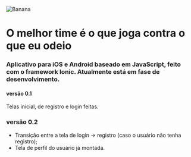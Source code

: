 ![Banana](https://i.imgur.com/CvNqUop.jpg)
# O melhor time é o que joga contra o que eu odeio

### Aplicativo para iOS e Android baseado em JavaScript, feito com o framework Ionic. Atualmente está em fase de desenvolvimento.

#### versão 0.1

Telas inicial, de registro e login feitas.

### versão 0.2

- Transição entre a tela de login -> registro (caso o usuário não tenha registro);
- Tela de perfil do usuário já montada.

